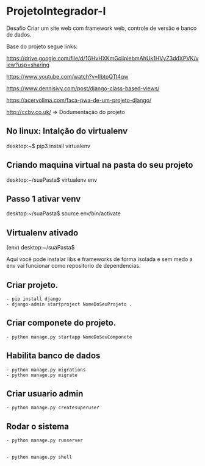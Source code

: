 # ProjetoIntegrador-I
Desafio Criar um site web com framework web,  controle de versão e banco de dados.

Base do projeto segue links:

https://drive.google.com/file/d/1GHvHXKmGciiplebmAhUk1HVyZ3ddXPVK/view?usp=sharing


https://www.youtube.com/watch?v=llbtoQTt4qw


https://www.dennisivy.com/post/django-class-based-views/


https://acervolima.com/faca-pwa-de-um-projeto-django/


http://ccbv.co.uk/  => Dodumentação do projeto
## No linux: Intalção do virtualenv

desktop:~$ pip3 install virtualenv

## Criando maquina virtual na pasta do seu projeto

desktop:~/suaPasta$ virtualenv env

## Passo 1 ativar venv

desktop:~/suaPasta$ source env/bin/activate

## Virtualenv ativado

(env) desktop:~/suaPasta$

Aqui você pode instalar libs e frameworks de forma isolada e sem medo a env vai funcionar como repositorio de dependencias.

## Criar projeto.
    - pip install django
    - django-admin startproject NomeDoSeuProjeto .

## Criar componete do projeto.
    - python manage.py startapp NomeDoSeuComponete


## Habilita banco de dados
    - python manage.py migrations
    - python manage.py migrate

## Criar usuario admin
    - python manage.py createsuperuser

## Rodar o sistema
    - python manage.py runserver


## 
    - python manage.py shell